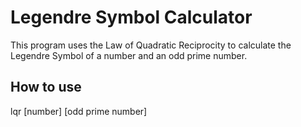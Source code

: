 # Legendre Symbol Calculator  

This program uses the Law of Quadratic Reciprocity to calculate the Legendre Symbol of a number and an odd prime number.  

## How to use  
lqr [number] [odd prime number]  
